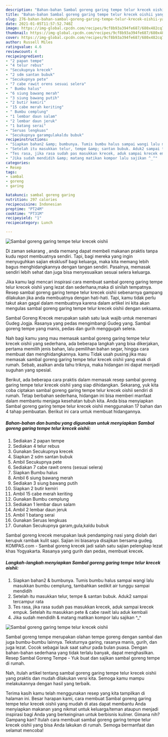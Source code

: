 ```yaml
---
description: "Bahan-bahan Sambal goreng garing tempe telur krecek oishii yang nikmat dan Mudah Dibuat"
title: "Bahan-bahan Sambal goreng garing tempe telur krecek oishii yang nikmat dan Mudah Dibuat"
slug: 276-bahan-bahan-sambal-goreng-garing-tempe-telur-krecek-oishii-yang-nikmat-dan-mudah-dibuat
date: 2021-01-05T11:57:52.740Z
image: https://img-global.cpcdn.com/recipes/9cf8b93a394fe687/680x482cq70/sambal-goreng-garing-tempe-telur-krecek-oishii-foto-resep-utama.jpg
thumbnail: https://img-global.cpcdn.com/recipes/9cf8b93a394fe687/680x482cq70/sambal-goreng-garing-tempe-telur-krecek-oishii-foto-resep-utama.jpg
cover: https://img-global.cpcdn.com/recipes/9cf8b93a394fe687/680x482cq70/sambal-goreng-garing-tempe-telur-krecek-oishii-foto-resep-utama.jpg
author: Russell Miles
ratingvalue: 4.6
reviewcount: 4
recipeingredient:
- "2 papan tempe"
- "4 telur rebus"
- "Secukupnya krecek"
- "2 sdm santan bubuk"
- "Secukupnya pete"
- "7 cabe rawit orens sesuai selera"
- " Bumbu halus"
- "6 siung bawang merah"
- "3 siung bawang putih"
- "2 butir kemiri"
- "15 cabe merah keriting"
- " Bumbu cemplung"
- "1 lembar daun salam"
- "2 lembar daun jeruk"
- "1 batang serai"
- "Seruas lengkuas"
- "Secukupnya garamgulakaldu bubuk"
recipeinstructions:
- "Siapkan bahan2 &amp; bumbunya. Tumis bumbu halus sampai wangi lalu masukkan bumbu cemplung, tambahkan sedikit air tunggu sampai mendidih"
- "Setelah itu masukkan telur, tempe &amp; santan bubuk. Aduk2 sampai tercampur rata"
- "Tes rasa, jika rasa sudah pas masukkan krecek, aduk sampai krecek empuk. Setelah itu masukkan pete &amp; cabe rawit lalu aduk kembali"
- "Jika sudah mendidih &amp; matang matikan kompor lalu sajikan ^_^"
categories:
- Resep
tags:
- sambal
- goreng
- garing

katakunci: sambal goreng garing 
nutrition: 297 calories
recipecuisine: Indonesian
preptime: "PT24M"
cooktime: "PT31M"
recipeyield: "1"
recipecategory: Lunch

---
```



![Sambal goreng garing tempe telur krecek oishii](https://img-global.cpcdn.com/recipes/9cf8b93a394fe687/680x482cq70/sambal-goreng-garing-tempe-telur-krecek-oishii-foto-resep-utama.jpg)

Di zaman  sekarang , anda memang dapat membeli makanan praktis tanpa kudu repot membuatnya sendiri. Tapi, bagi mereka yang ingin menyuguhkan sajian eksklusif bagi keluarga, maka kita memang lebih bagus menghidangkannya dengan tangan sendiri. Pasalnya, memasak sendiri lebih sehat dan juga bisa menyesuaikan sesuai selera keluarga.

Jika kamu lagi mencari inspirasi cara membuat sambal goreng garing tempe telur krecek oishii yang lezat dan sederhana,maka di sinilah tempatnya. Resep sambal goreng garing tempe telur krecek oishii  sebenarnya gampang dilakukan jika anda membuatnya dengan hati-hati. Tapi, kamu tidak perlu takut akan gagal dalam membuatnya 
karena dalam artikel ini kita akan mengulas sambal goreng garing tempe telur krecek oishii dengan seksama.  

Sambal Goreng Krecek merupakan salah satu lauk wajib untuk menemani Gudeg Jogja. Rasanya yang pedas mengimbangi Gudeg yang. Sambal goreng tempe yang manis, pedas dan gurih menggugah selera.

Nah bagi kamu yang mau memasak sambal goreng garing tempe telur krecek oishii yang sederhana, ada beberapa langkah yang bisa dikerjakan, pertama memilih jenis bahan, lalu pemilihan bahan segar, hingga cara membuat dan menghidangkannya. kamu Tidak usah pusing jika mau memasak sambal goreng garing tempe telur krecek oishii yang enak di rumah. Sebab, asalkan anda  tahu triknya, maka hidangan ini dapat menjadi suguhan yang spesial.

Berikut, ada beberapa cara praktis  dalam memasak resep sambal goreng garing tempe telur krecek oishii yang siap dihidangkan. Sekarang, yuk kita coba ciptakan sambal goreng garing tempe telur krecek oishii sendiri di rumah. Tetap berbahan sederhana, hidangan ini bisa memberi manfaat dalam membantu menjaga kesehatan tubuh kita. Anda bisa menyiapkan Sambal goreng garing tempe telur krecek oishii menggunakan 17 bahan dan 4 tahap pembuatan. Berikut ini cara untuk membuat hidangannya.

<!--inarticleads1-->

##### Bahan-bahan dan bumbu yang digunakan untuk menyiapkan Sambal goreng garing tempe telur krecek oishii:

1. Sediakan 2 papan tempe
1. Sediakan 4 telur rebus
1. Gunakan Secukupnya krecek
1. Siapkan 2 sdm santan bubuk
1. Ambil Secukupnya pete
1. Sediakan 7 cabe rawit orens (sesuai selera)
1. Siapkan  Bumbu halus
1. Ambil 6 siung bawang merah
1. Sediakan 3 siung bawang putih
1. Siapkan 2 butir kemiri
1. Ambil 15 cabe merah keriting
1. Gunakan  Bumbu cemplung
1. Sediakan 1 lembar daun salam
1. Ambil 2 lembar daun jeruk
1. Ambil 1 batang serai
1. Gunakan Seruas lengkuas
1. Gunakan Secukupnya garam,gula,kaldu bubuk


Sambal goreng krecek merupakan lauk pendamping nasi yang diolah dari kerupuk rambak kulit sapi. Sajian ini biasanya disajikan bersama gudeg. KOMPAS.com - Sambal goreng krecek jadi salah satu sajian pelengkap lezat khas Yogyakarta. Rasanya yang gurih dan pedas, membuat krecek. 

<!--inarticleads2-->

##### Langkah-langkah menyiapkan Sambal goreng garing tempe telur krecek oishii:

1. Siapkan bahan2 &amp; bumbunya. Tumis bumbu halus sampai wangi lalu masukkan bumbu cemplung, tambahkan sedikit air tunggu sampai mendidih
1. Setelah itu masukkan telur, tempe &amp; santan bubuk. Aduk2 sampai tercampur rata
1. Tes rasa, jika rasa sudah pas masukkan krecek, aduk sampai krecek empuk. Setelah itu masukkan pete &amp; cabe rawit lalu aduk kembali
1. Jika sudah mendidih &amp; matang matikan kompor lalu sajikan ^_^
<img src="//assets-global.cpcdn.com/assets/icons/button_play-2c75c40dde080a61004c1f40b05d8f140eaff45d7e9e6481dc71c63d2e7c4909.png" alt="Sambal goreng garing tempe telur krecek oishii">

Sambal goreng tempe merupakan olahan tempe goreng dengan sambal dan juga bumbu-bumbu lainnya. Teksturnya garing, rasanya manis, gurih, dan juga lezat. Cocok sebagai lauk saat sahur pada bulan puasa. Dengan bahan-bahan sederhana yang tidak terlalu banyak, dapat menghasilkan. Resep Sambal Goreng Tempe - Yuk buat dan sajikan sambal goreng tempe di rumah. 

Nah, itulah artikel tentang  sambal goreng garing tempe telur krecek oishii  yang praktis dan mudah dilakukan versi kita. Semoga kamu mampu melakukannya dengan hasil yang terbaik. 

Terima kasih kamu telah menggunakan resep yang kita tampilkan di halaman ini. Besar harapan kami, cara membuat  Sambal goreng garing tempe telur krecek oishii yang mudah di atas dapat membantu Anda menyiapkan makanan yang nikmat untuk keluarga/teman ataupun menjadi inspirasi bagi Anda yang berkeinginan untuk berbisnis kuliner. Gimana nih? Gampang kan? Itulah cara membuat sambal goreng garing tempe telur krecek oishii yang bisa Anda lakukan di rumah. Semoga bermanfaat dan selamat mencoba!

